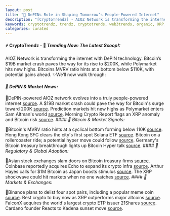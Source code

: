 ```yaml
---
layout: post
title: "🌇 DePINs Role in Shaping Tomorrow’s People-Powered Internet"
description: "[CryptoTrendz] - AIOZ Network is transforming the internet with DePIN technology. Bitcoin’s $19B market crash paves the way for its rise to $200K, while Polymarket hits new highs. Bitcoins MVRV ratio hints at a bottom below $110K, with potential gains ahead."
keywords: cryptotrendz, trendz, cryptotrends, web3trends, organic, XRP, AI, Japan, Bitcoin, market, Crypto, Network
categories: curated
---
```


#### ⚡ CryptoTrendz - 📌 *Trending Now: The Latest Scoop!:*

AIOZ Network is transforming the internet with DePIN technology. Bitcoin’s $19B market crash paves the way for its rise to $200K, while Polymarket hits new highs. Bitcoins MVRV ratio hints at a bottom below $110K, with potential gains ahead. ✨We’ll now walk through:


#### *🔖  DePIN & Market News:*  

🔹DePIN-powered AIOZ network evolves into a truly people-powered internet [source](https://s.avyag.com/phlv). A $19B market crash could pave the way for Bitcoin's surge toward 200K [source](https://s.avyag.com/7b14). Prediction markets hit new highs as Polymarket enters Sam Altman's world [source](https://s.avyag.com/eb06). Morning Crypto Report flags an XRP anomaly and Bitcoin risk [source](https://s.avyag.com/yajn). #### *🔖  Bitcoin & Market Signals:*  

🔹Bitcoin's MVRV ratio hints at a cyclical bottom forming below 110K [source](https://s.avyag.com/pch1). Hong Kong SFC clears the city's first spot Solana ETF [source](https://s.avyag.com/92bj). Bitcoin on a rollercoaster ride; a potential hyper move could follow [source](https://s.avyag.com/q8l9). Germany's Bitcoin treasury breakthrough lights up Bitcoin Hyper talk [source](https://s.avyag.com/rauw). #### *🔖  Regulatory & Global Adoption:*  

🔹Asian stock exchanges slam doors on Bitcoin treasury firms [source](https://s.avyag.com/7284). Coinbase reportedly acquires Echo to expand its crypto infra [source](https://s.avyag.com/djaz). Arthur Hayes calls for $1M Bitcoin as Japan boosts stimulus [source](https://s.avyag.com/t22e). The XRP shockwave could hit markets when no one watches [source](https://s.avyag.com/sgya). #### *🔖  Markets & Exchanges:*  

🔹Binance plans to delist four spot pairs, including a popular meme coin [source](https://s.avyag.com/nu7b). Best crypto to buy now as XRP outperforms major altcoins [source](https://s.avyag.com/5p90). FalconX acquires the world's largest crypto ETP issuer 21Shares [source](https://s.avyag.com/rnos). Cardano founder Reacts to Kadena sunset move [source](https://s.avyag.com/a9he).